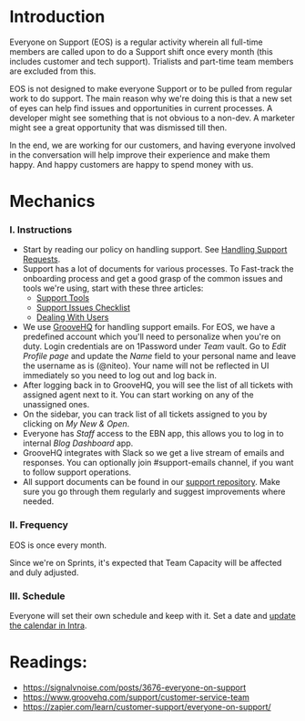 # Introduction

Everyone on Support (EOS) is a regular activity wherein all full-time members are called upon to do a Support shift once every month (this includes customer and tech support). Trialists and part-time team members are excluded from this.

EOS is not designed to make everyone Support or to be pulled from regular work to do support. The main reason why we're doing this is that a new set of eyes can help find issues and opportunities in current processes. A developer might see something that is not obvious to a non-dev. A marketer might see a great opportunity that was dismissed till then.

In the end, we are working for our customers, and having everyone involved in the conversation will help improve their experience and make them happy. And happy customers are happy to spend money with us.

# Mechanics

### I. Instructions

* Start by reading our policy on handling support. See [Handling Support Requests](https://github.com/niteoweb/handbook/blob/master/support.md).
* Support has a lot of documents for various processes. To Fast-track the onboarding process and get a good grasp of the common issues and tools we're using, start with these three articles:
  * [Support Tools](https://github.com/niteoweb/support/blob/master/EBN/support-tools-and-processes.md)
  * [Support Issues Checklist](https://github.com/niteoweb/support/blob/master/EBN/support-issues-checklist.md)
  * [Dealing With Users](https://github.com/niteoweb/support/blob/master/EBN/dealing-with-users.md)
* We use [GrooveHQ](https://niteoweb.groovehq.com/) for handling support emails. For EOS, we have a predefined account which you'll need to personalize when you're on duty. Login credentials are on 1Password under *Team* vault. Go to *Edit Profile page* and update the *Name* field to your personal name and leave the username as is (@niteo). Your name will not be reflected in UI immediately so you need to log out and log back in.
* After logging back in to GrooveHQ, you will see the list of all tickets with assigned agent next to it. You can start working on any of the unassigned ones.
* On the sidebar, you can track list of all tickets assigned to you by clicking on *My New & Open*.
* Everyone has *Staff* access to the EBN app, this allows you to log in to internal *Blog Dashboard* app.
* GrooveHQ integrates with Slack so we get a live stream of emails and responses. You can optionally join #support-emails channel, if you want to follow support operations.
* All support documents can be found in our [support repository](https://github.com/niteoweb/support/). Make sure you go through them regularly and suggest improvements where needed.


### II. Frequency

EOS is once every month. 

Since we're on Sprints, it's expected that Team Capacity will be affected and duly adjusted.

### III. Schedule

Everyone will set their own schedule and keep with it. Set a date and [update the calendar in Intra](https://intra.niteoweb.com/resolveuid/8fafd02d2a0544138e89e4cae9e8d880?_authenticator=3f78a24ac01ed12b1a7fe35ffb10d313ce9d5647).

# Readings:

* https://signalvnoise.com/posts/3676-everyone-on-support
* https://www.groovehq.com/support/customer-service-team
* https://zapier.com/learn/customer-support/everyone-on-support/
